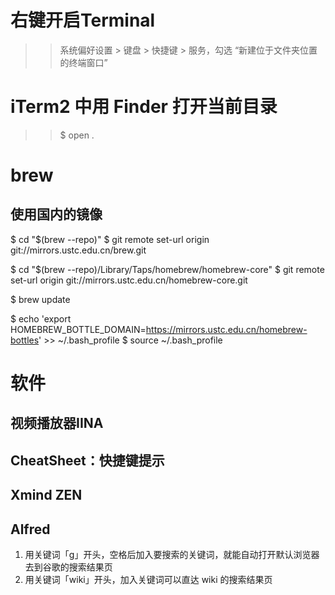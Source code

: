 # 右键开启Terminal

>>系统偏好设置 > 键盘 > 快捷键 > 服务，勾选 “新建位于文件夹位置的终端窗口”

# iTerm2 中用 Finder 打开当前目录

>>$ open .


# brew

## 使用国内的镜像
$ cd "$(brew --repo)"
$ git remote set-url origin git://mirrors.ustc.edu.cn/brew.git

$ cd "$(brew --repo)/Library/Taps/homebrew/homebrew-core"
$ git remote set-url origin git://mirrors.ustc.edu.cn/homebrew-core.git

$ brew update

$ echo 'export HOMEBREW_BOTTLE_DOMAIN=https://mirrors.ustc.edu.cn/homebrew-bottles' >> ~/.bash_profile
$ source ~/.bash_profile

# 软件

## 视频播放器IINA

## CheatSheet：快捷键提示

## Xmind ZEN

## Alfred
  1. 用关键词「g」开头，空格后加入要搜索的关键词，就能自动打开默认浏览器去到谷歌的搜索结果页
  2. 用关键词「wiki」开头，加入关键词可以直达 wiki 的搜索结果页


